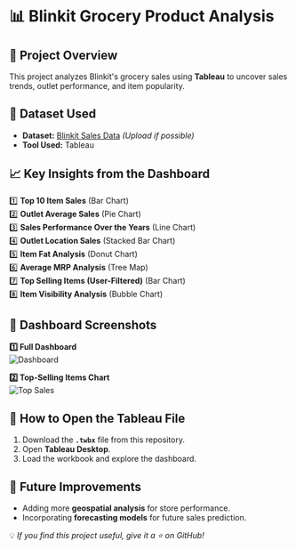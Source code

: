 # 📊 Blinkit Grocery Product Analysis

## 📌 Project Overview
This project analyzes Blinkit's grocery sales using **Tableau** to uncover sales trends, outlet performance, and item popularity.

## 📂 Dataset Used
- **Dataset:** [Blinkit Sales Data](dataset.csv) *(Upload if possible)*
- **Tool Used:** Tableau

## 📈 Key Insights from the Dashboard
1️⃣ **Top 10 Item Sales** (Bar Chart)  
2️⃣ **Outlet Average Sales** (Pie Chart)  
3️⃣ **Sales Performance Over the Years** (Line Chart)  
4️⃣ **Outlet Location Sales** (Stacked Bar Chart)  
5️⃣ **Item Fat Analysis** (Donut Chart)  
6️⃣ **Average MRP Analysis** (Tree Map)  
7️⃣ **Top Selling Items (User-Filtered)** (Bar Chart)  
8️⃣ **Item Visibility Analysis** (Bubble Chart)  

## 📸 Dashboard Screenshots
**1️⃣ Full Dashboard**  
![Dashboard](screenshots/dashboard.png)

**2️⃣ Top-Selling Items Chart**  
![Top Sales](screenshots/top_sales.png)

## 🚀 How to Open the Tableau File
1. Download the **`.twbx`** file from this repository.  
2. Open **Tableau Desktop**.  
3. Load the workbook and explore the dashboard.  

## 🔮 Future Improvements
- Adding more **geospatial analysis** for store performance.  
- Incorporating **forecasting models** for future sales prediction.  

💡 *If you find this project useful, give it a ⭐ on GitHub!*  
